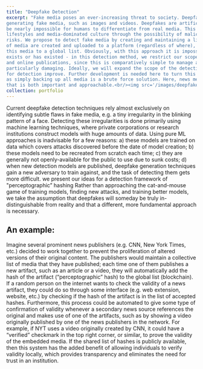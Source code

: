 ```yaml
---
title: "Deepfake Detection"
excerpt: "Fake media poses an ever-increasing threat to society. Deepfake technology represents the state of the art in
generating fake media, such as images and videos. Deepfakes are artificial images, video, and audio which can
be nearly impossible for humans to differentiate from real media. This presents threats to our technological
lifestyles and media-dominated culture through the possibility of malicious intervention and cybersecurity
risks. We propose to detect fake media by creating and maintaining a list of “valid” media. As original works
of media are created and uploaded to a platform (regardless of where), we will also add a hashed copy of
this media to a global list. Obviously, with this approach it is impossible to capture all valid media that
exists or has existed - in this detection method, we restrict our scope to news media such as television news
and online publications, since this is comparatively simple to manage and is an area where fake media is
particularly damaging. Ideally, we will expand the scope of the detection mechanism as the tools we develop
for detection improve. Further development is needed here to turn this into a viable solution for all media,
as simply backing up all media is a brute force solution. Here, news media serves as a motivating example
that is both important and approachable.<br/><img src='/images/deepfake.jpeg'> <br/> <a href=“https://github.com/ahmedh409/deepfake-detection”> [Code Base] </a> <a href=“/files/Deepfake_Summary.pdf”> [Project Overview] </a>"
collection: portfolio
---
```

Current deepfake detection techniques rely almost exclusively on identifying subtle flaws in fake media,
e.g. a tiny irregularity in the blinking pattern of a face. Detecting these irregularities is done primarily using
machine learning techniques, where private corporations or research institutions construct models with huge
amounts of data. Using pure ML approaches is inadvisable for a few reasons: a) these models are trained on
data which covers attacks discovered before the date of model creation; b) these models need to be recreated
from scratch each time; c) they are generally not openly-available for the public to use due to sunk costs;
d) when new detection models are published, deepfake generation techniques gain a new adversary to train
against, and the task of detecting them gets more difficult. we present our ideas for a detection framework of "perceptographic” hashing Rather than approaching the cat-and-mouse game of training models, finding
new attacks, and training better models, we take the assumption that deepfakes will someday be truly in-
distinguishable from reality and that a different, more fundamental approach is necessary.

An example:
-
Imagine several prominent news publishers (e.g. CNN, New York Times, etc.) decided to work together
to prevent the proliferation of altered versions of their original content. The publishers would maintain a
collective list of media that they have published; each time one of them publishes a new artifact, such as
an article or a video, they will automatically add the hash of the artifact (“perceptographic” hash) to the
global list (blockchain). If a random person on the internet wants to check the validity of a news artifact,
they could do so through some interface (e.g. web extension, website, etc.) by checking if the hash of the
artifact is in the list of accepted hashes.
Furthermore, this process could be automated to give some type of confirmation of validity whenever a
secondary news source references the original and makes use of one of the artifacts, such as by showing a
video originally published by one of the news publishers in the network. For example, if NYT uses a video
originally created by CNN, it could have a “verified” checkmark in the top right corner, or similar, to prove
the validity of the embedded media. If the shared list of hashes is publicly available, then this system has the
added benefit of allowing individuals to verify validity locally, which provides transparency and eliminates
the need for trust in an institution.
